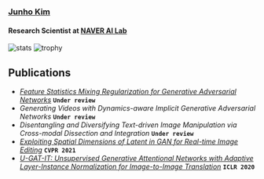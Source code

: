 ### [Junho Kim](bit.ly/jhkim_resume) 
#### Research Scientist at [NAVER AI Lab](https://naver-career.gitbook.io/en/teams/clova-cic)


![stats](https://github-readme-stats.vercel.app/api?username=taki0112&show_icons=true)
![trophy](https://github-profile-trophy.vercel.app/?username=taki0112)

## Publications
* *[Feature Statistics Mixing Regularization for Generative Adversarial Networks](https://arxiv.org/abs/2112.04120)* **`Under review`**
* *Generating Videos with Dynamics-aware Implicit Generative Adversarial Networks* **`Under review`**
* *Disentangling and Diversifying Text-driven Image Manipulation via Cross-modal Dissection and Integration* **`Under review`**
* *[Exploiting Spatial Dimensions of Latent in GAN for Real-time Image Editing](https://arxiv.org/abs/2104.14754)* **`CVPR 2021`**
* *[U-GAT-IT: Unsupervised Generative Attentional Networks with Adaptive Layer-Instance Normalization for Image-to-Image Translation](https://arxiv.org/abs/1907.10830)* **`ICLR 2020`**

<!--
<img src="./profile_black.jpeg" width = '237px' height = '333px'>
### Hi there 👋
**taki0112/taki0112** is a ✨ _special_ ✨ repository because its `README.md` (this file) appears on your GitHub profile.

Here are some ideas to get you started:

- 🔭 I’m currently working on ...
- 🌱 I’m currently learning ...
- 👯 I’m looking to collaborate on ...
- 🤔 I’m looking for help with ...
- 💬 Ask me about ...
- 📫 How to reach me: ...
- 😄 Pronouns: ...
- ⚡ Fun fact: ...
-->
